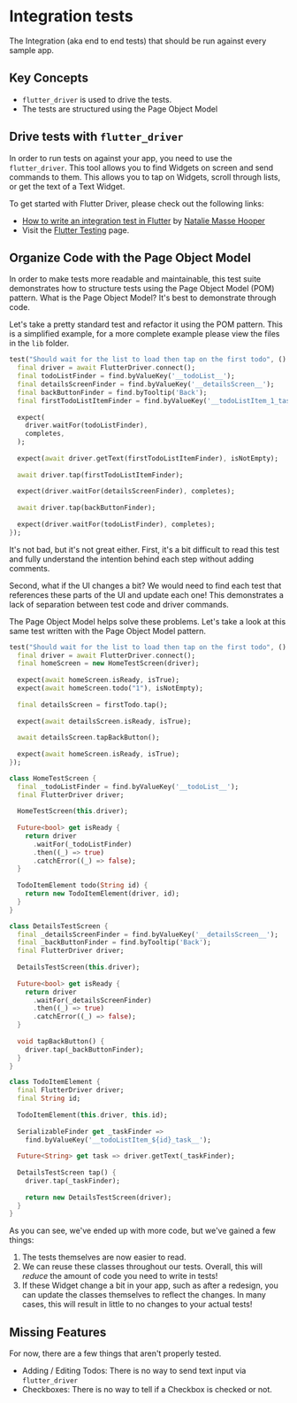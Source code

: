# Integration tests

The Integration (aka end to end tests) that should be run against every sample app.

## Key Concepts

  * `flutter_driver` is used to drive the tests.
  * The tests are structured using the Page Object Model
  
## Drive tests with `flutter_driver`

In order to run tests on against your app, you need to use the `flutter_driver`. This tool allows you to find Widgets on screen and send commands to them. This allows you to tap on Widgets, scroll through lists, or get the text of a Text Widget.

To get started with Flutter Driver, please check out the following links:

  * [How to write an integration test in Flutter](http://cogitas.net/write-integration-test-flutter/) by [Natalie Masse Hooper](https://twitter.com/NatJM)    
  * Visit the [Flutter Testing](https://flutter.io/testing/#integration-testing) page.

## Organize Code with the Page Object Model

In order to make tests more readable and maintainable, this test suite demonstrates how to structure tests using the Page Object Model (POM) pattern. What is the Page Object Model? It's best to demonstrate through code.

Let's take a pretty standard test and refactor it using the POM pattern. This is a simplified example, for a more complete example please view the files in the `lib` folder.

```dart
test("Should wait for the list to load then tap on the first todo", () async {
  final driver = await FlutterDriver.connect();
  final todoListFinder = find.byValueKey('__todoList__');
  final detailsScreenFinder = find.byValueKey('__detailsScreen__');
  final backButtonFinder = find.byTooltip('Back');
  final firstTodoListItemFinder = find.byValueKey('__todoListItem_1_task__')
  
  expect(
    driver.waitFor(todoListFinder),
    completes,
  );
  
  expect(await driver.getText(firstTodoListItemFinder), isNotEmpty);
  
  await driver.tap(firstTodoListItemFinder);
  
  expect(driver.waitFor(detailsScreenFinder), completes);
  
  await driver.tap(backButtonFinder);
  
  expect(driver.waitFor(todoListFinder), completes);
});
```

It's not bad, but it's not great either. First, it's a bit difficult to read this test and fully understand the intention behind each step without adding comments.

Second, what if the UI changes a bit? We would need to find each test that references these parts of the UI and update each one! This demonstrates a lack of separation between test code and driver commands. 

The Page Object Model helps solve these problems. Let's take a look at this same test written with the Page Object Model pattern.

```dart
test("Should wait for the list to load then tap on the first todo", () async {
  final driver = await FlutterDriver.connect();
  final homeScreen = new HomeTestScreen(driver);
  
  expect(await homeScreen.isReady, isTrue);
  expect(await homeScreen.todo("1"), isNotEmpty);
  
  final detailsScreen = firstTodo.tap();
  
  expect(await detailsScreen.isReady, isTrue);
  
  await detailsScreen.tapBackButton();
  
  expect(await homeScreen.isReady, isTrue);
});

class HomeTestScreen {
  final _todoListFinder = find.byValueKey('__todoList__');
  final FlutterDriver driver;
  
  HomeTestScreen(this.driver);
  
  Future<bool> get isReady {
    return driver
      .waitFor(_todoListFinder)
      .then((_) => true)
      .catchError((_) => false);
  }
  
  TodoItemElement todo(String id) {
    return new TodoItemElement(driver, id);
  }
}

class DetailsTestScreen {
  final _detailsScreenFinder = find.byValueKey('__detailsScreen__');
  final _backButtonFinder = find.byTooltip('Back');
  final FlutterDriver driver;
  
  DetailsTestScreen(this.driver);
  
  Future<bool> get isReady {
    return driver
      .waitFor(_detailsScreenFinder)
      .then((_) => true)
      .catchError((_) => false);
  }
  
  void tapBackButton() {
    driver.tap(_backButtonFinder);
  }
}

class TodoItemElement {
  final FlutterDriver driver;
  final String id;
  
  TodoItemElement(this.driver, this.id);
  
  SerializableFinder get _taskFinder => 
    find.byValueKey('__todoListItem_${id}_task__');
  
  Future<String> get task => driver.getText(_taskFinder);
  
  DetailsTestScreen tap() {
    driver.tap(_taskFinder);
    
    return new DetailsTestScreen(driver);
  }
}
```

As you can see, we've ended up with more code, but we've gained a few things:

  1. The tests themselves are now easier to read.
  2. We can reuse these classes throughout our tests. Overall, this will *reduce* the amount of code you need to write in tests!
  3. If these Widget change a bit in your app, such as after a redesign, you can update the classes themselves to reflect the changes. In many cases, this will result in little to no changes to your actual tests! 

## Missing Features

For now, there are a few things that aren't properly tested. 

  - Adding / Editing Todos: There is no way to send text input via `flutter_driver` 
  - Checkboxes: There is no way to tell if a Checkbox is checked or not.

